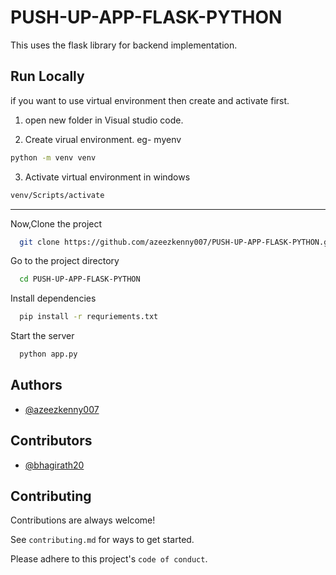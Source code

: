 
# PUSH-UP-APP-FLASK-PYTHON

This uses the flask library for backend implementation.



## Run Locally

if you want to use virtual environment then create and activate first.

1. open new folder in Visual studio code.

2. Create virual environment. eg- myenv

```bash
python -m venv venv
```
3. Activate virtual environment in windows

```bash
venv/Scripts/activate
```

--------

Now,Clone the project

```bash
  git clone https://github.com/azeezkenny007/PUSH-UP-APP-FLASK-PYTHON.git
```

Go to the project directory

```bash
  cd PUSH-UP-APP-FLASK-PYTHON
```

Install dependencies

```bash
  pip install -r requriements.txt
```

Start the server

```bash
  python app.py
```


## Authors

- [@azeezkenny007](https://github.com/azeezkenny007)

## Contributors

- [@bhagirath20](https://www.github.com/bhagirath20)

## Contributing

Contributions are always welcome!

See `contributing.md` for ways to get started.

Please adhere to this project's `code of conduct`.

